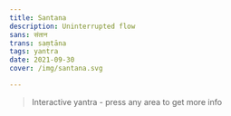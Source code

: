 ```yaml
---
title: Santana
description: Uninterrupted flow
sans: संतान
trans: saṃtāna
tags: yantra
date: 2021-09-30
cover: /img/santana.svg

---
```


<sat-yantra name="santana"  />

> Interactive yantra - press any area to get more info
